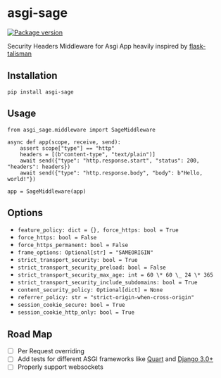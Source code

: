 # asgi-sage

[![Package version](https://badge.fury.io/py/asgi-sage.svg)](https://pypi.org/project/asgi-sage)

Security Headers Middleware for Asgi App heavily inspired by [flask-talisman](https://github.com/GoogleCloudPlatform/flask-talisman)

## Installation

```
pip install asgi-sage
```

## Usage

```
from asgi_sage.middleware import SageMiddleware

async def app(scope, receive, send):
    assert scope["type"] == "http"
    headers = [(b"content-type", "text/plain")]
    await send({"type": "http.response.start", "status": 200, "headers": headers})
    await send({"type": "http.response.body", "body": b"Hello, world!"})

app = SageMiddleware(app)
```

## Options

- `feature_policy: dict = {}, force_https: bool = True`
- `force_https: bool = False`
- `force_https_permanent: bool = False`
- `frame_options: Optional[str] = "SAMEORIGIN"`
- `strict_transport_security: bool = True`
- `strict_transport_security_preload: bool = False`
- `strict_transport_security_max_age: int = 60 \* 60 \_ 24 \* 365`
- `strict_transport_security_include_subdomains: bool = True`
- `content_security_policy: Optional[dict] = None`
- `referrer_policy: str = "strict-origin-when-cross-origin"`
- `session_cookie_secure: bool = True`
- `session_cookie_http_only: bool = True`

## Road Map

- [ ] Per Request overriding
- [ ] Add tests for different ASGI frameworks like [Quart](https://pgjones.gitlab.io/quart/) and [Django 3.0+](https://docs.djangoproject.com/en/3.0/topics/async/)
- [ ] Properly support websockets
